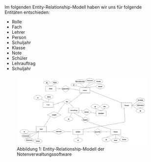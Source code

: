 Im folgenden Entity-Relationship-Modell haben wir uns für folgende Entitäten entschieden:

* Rolle
* Fach
* Lehrer
* Person
* Schuljahr
* Klasse
* Note
* Schüler
* Lehrauftrag
* Schuljahr

<figure>
  <img src="https://raw.githubusercontent.com/notenverwaltung/Notenverwaltungssoftware/master/Bilder/ERM.png">
  <figcaption>Abbildung 1: Entity-Relationship-Modell der Notenverwaltungssoftware</figcaption>
</figure>
